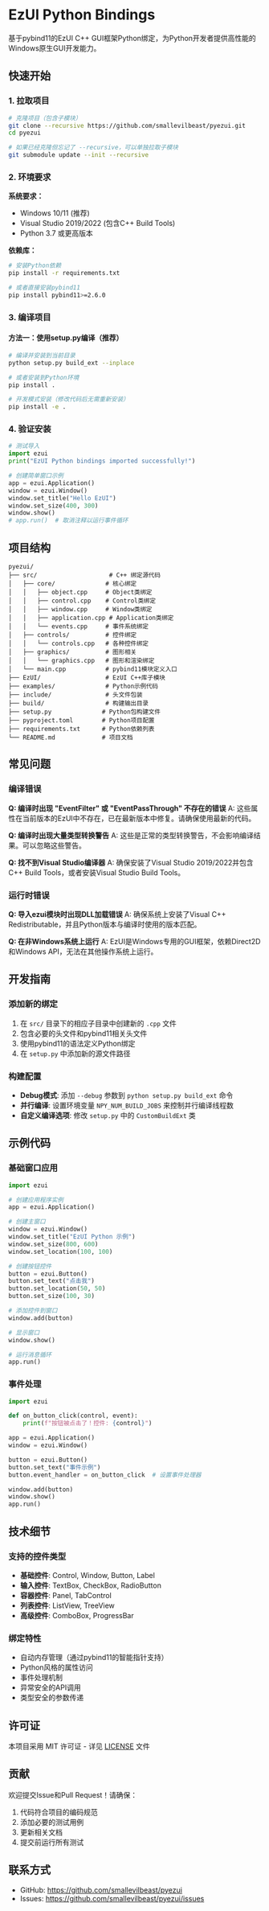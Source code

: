 # EzUI Python Bindings

基于pybind11的EzUI C++ GUI框架Python绑定，为Python开发者提供高性能的Windows原生GUI开发能力。

## 快速开始

### 1. 拉取项目

```bash
# 克隆项目（包含子模块）
git clone --recursive https://github.com/smallevilbeast/pyezui.git
cd pyezui

# 如果已经克隆但忘记了 --recursive，可以单独拉取子模块
git submodule update --init --recursive
```

### 2. 环境要求

**系统要求：**
- Windows 10/11 (推荐)
- Visual Studio 2019/2022 (包含C++ Build Tools)
- Python 3.7 或更高版本

**依赖库：**
```bash
# 安装Python依赖
pip install -r requirements.txt

# 或者直接安装pybind11
pip install pybind11>=2.6.0
```

### 3. 编译项目

#### 方法一：使用setup.py编译（推荐）

```bash
# 编译并安装到当前目录
python setup.py build_ext --inplace

# 或者安装到Python环境
pip install .

# 开发模式安装（修改代码后无需重新安装）
pip install -e .
```


### 4. 验证安装

```python
# 测试导入
import ezui
print("EzUI Python bindings imported successfully!")

# 创建简单窗口示例
app = ezui.Application()
window = ezui.Window()
window.set_title("Hello EzUI")
window.set_size(400, 300)
window.show()
# app.run()  # 取消注释以运行事件循环
```

## 项目结构

```
pyezui/
├── src/                    # C++ 绑定源代码
│   ├── core/              # 核心绑定
│   │   ├── object.cpp     # Object类绑定
│   │   ├── control.cpp    # Control类绑定
│   │   ├── window.cpp     # Window类绑定
│   │   ├── application.cpp # Application类绑定
│   │   └── events.cpp     # 事件系统绑定
│   ├── controls/          # 控件绑定
│   │   └── controls.cpp   # 各种控件绑定
│   ├── graphics/          # 图形相关
│   │   └── graphics.cpp   # 图形和渲染绑定
│   └── main.cpp           # pybind11模块定义入口
├── EzUI/                  # EzUI C++库子模块
├── examples/              # Python示例代码
├── include/               # 头文件包装
├── build/                 # 构建输出目录
├── setup.py              # Python包构建文件
├── pyproject.toml        # Python项目配置
├── requirements.txt      # Python依赖列表
└── README.md             # 项目文档
```

## 常见问题

### 编译错误

**Q: 编译时出现 "EventFilter" 或 "EventPassThrough" 不存在的错误**
A: 这些属性在当前版本的EzUI中不存在，已在最新版本中修复。请确保使用最新的代码。

**Q: 编译时出现大量类型转换警告**
A: 这些是正常的类型转换警告，不会影响编译结果。可以忽略这些警告。

**Q: 找不到Visual Studio编译器**
A: 确保安装了Visual Studio 2019/2022并包含C++ Build Tools，或者安装Visual Studio Build Tools。

### 运行时错误

**Q: 导入ezui模块时出现DLL加载错误**
A: 确保系统上安装了Visual C++ Redistributable，并且Python版本与编译时使用的版本匹配。

**Q: 在非Windows系统上运行**
A: EzUI是Windows专用的GUI框架，依赖Direct2D和Windows API，无法在其他操作系统上运行。

## 开发指南

### 添加新的绑定

1. 在 `src/` 目录下的相应子目录中创建新的 `.cpp` 文件
2. 包含必要的头文件和pybind11相关头文件
3. 使用pybind11的语法定义Python绑定
4. 在 `setup.py` 中添加新的源文件路径

### 构建配置

- **Debug模式**: 添加 `--debug` 参数到 `python setup.py build_ext` 命令
- **并行编译**: 设置环境变量 `NPY_NUM_BUILD_JOBS` 来控制并行编译线程数
- **自定义编译选项**: 修改 `setup.py` 中的 `CustomBuildExt` 类

## 示例代码

### 基础窗口应用

```python
import ezui

# 创建应用程序实例
app = ezui.Application()

# 创建主窗口
window = ezui.Window()
window.set_title("EzUI Python 示例")
window.set_size(800, 600)
window.set_location(100, 100)

# 创建按钮控件
button = ezui.Button()
button.set_text("点击我")
button.set_location(50, 50)
button.set_size(100, 30)

# 添加控件到窗口
window.add(button)

# 显示窗口
window.show()

# 运行消息循环
app.run()
```

### 事件处理

```python
import ezui

def on_button_click(control, event):
    print(f"按钮被点击了！控件: {control}")

app = ezui.Application()
window = ezui.Window()

button = ezui.Button()
button.set_text("事件示例")
button.event_handler = on_button_click  # 设置事件处理器

window.add(button)
window.show()
app.run()
```

## 技术细节

### 支持的控件类型

- **基础控件**: Control, Window, Button, Label
- **输入控件**: TextBox, CheckBox, RadioButton
- **容器控件**: Panel, TabControl
- **列表控件**: ListView, TreeView
- **高级控件**: ComboBox, ProgressBar

### 绑定特性

- 自动内存管理（通过pybind11的智能指针支持）
- Python风格的属性访问
- 事件处理机制
- 异常安全的API调用
- 类型安全的参数传递

## 许可证

本项目采用 MIT 许可证 - 详见 [LICENSE](LICENSE) 文件

## 贡献

欢迎提交Issue和Pull Request！请确保：

1. 代码符合项目的编码规范
2. 添加必要的测试用例
3. 更新相关文档
4. 提交前运行所有测试

## 联系方式

- GitHub: https://github.com/smallevilbeast/pyezui
- Issues: https://github.com/smallevilbeast/pyezui/issues